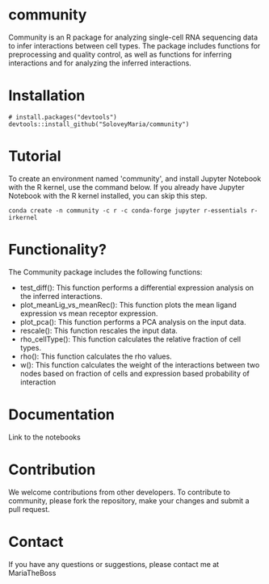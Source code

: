 # community
Community is an R package for analyzing single-cell RNA sequencing data to infer interactions between cell types. The package includes functions for preprocessing and quality control, as well as functions for inferring interactions and for analyzing the inferred interactions.

# Installation
```{r df-drop-ok, class.source="bg-success"}
# install.packages("devtools")
devtools::install_github("SoloveyMaria/community")
```
# Tutorial

To create an environment named 'community', and install Jupyter Notebook with the R kernel, use the command below. 
If you already have Jupyter Notebook with the R kernel installed, you can skip this step.

```conda create -n community -c r -c conda-forge jupyter r-essentials r-irkernel```

# Functionality?
The Community package includes the following functions:

- test_diff(): This function performs a differential expression analysis on the inferred interactions.
- plot_meanLig_vs_meanRec(): This function plots the mean ligand expression vs mean receptor expression.
- plot_pca(): This function performs a PCA analysis on the input data.
- rescale(): This function rescales the input data.
- rho_cellType(): This function calculates the relative fraction of cell types.
- rho(): This function calculates the rho values.
- w(): This function calculates the weight of the interactions between two nodes based on fraction of cells and expression based probability of interaction

# Documentation

Link to the notebooks

# Contribution

We welcome contributions from other developers. To contribute to community, please fork the repository, make your changes and submit a pull request.

# Contact

If you have any questions or suggestions, please contact me at MariaTheBoss
